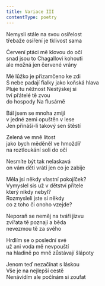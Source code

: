 ```yaml
---
title: Variace III
contentType: poetry
---
```


<section>

Nemysli stále na svou osiřelost  
třebaže osiření je tklivost sama

Červení ptáci mě klovou do očí  
snad jsou to Chagallovi kohouti  
ale možná jen červené vrány

Mé lůžko je přizamčeno ke zdi  
S nebe padají fialky jako koňská hlava  
Pluje tu něžnost Nestýskej si\
tví přátelé tě zvou  
do hospody Na flusárně

Bál jsem se mnoha zmijí  
v jedné zemi opuštěn v lese  
Jen přináší-li takový sen štěstí

Zelená ve mně lítost  
jako bych měděněl ve hmoždíř  
na roztloukání soli do očí

Nesmíte být tak nelaskavá  
on vám děti vrátí jen co je zabije

Měla jsi někdy vlastní pokojíček?  
Vymyslel sis už v dětství přítele  
který nikdy nebyl?  
Rozmysleli jste si někdy  
co z toho či onoho vzejde?

Neporaň se neměj na tváři jizvu  
zvířata tě poznají a běda  
nevezmou tě za svého

Hrdlím se o poslední své  
už ani voda mě nevpouští  
na hladině po mně zůstávají šlápoty

Jenom teď nezačínat s láskou  
Vše je na nejlepší cestě  
Nenávidím ale počínám si zoufat

</section>
